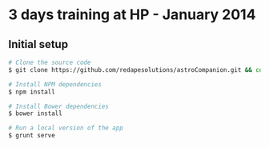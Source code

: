 # 3 days training at HP - January 2014

## Initial setup
```sh
# Clone the source code
$ git clone https://github.com/redapesolutions/astroCompanion.git && cd ./astroCompanion

# Install NPM dependencies
$ npm install

# Install Bower dependencies
$ bower install

# Run a local version of the app
$ grunt serve
```
